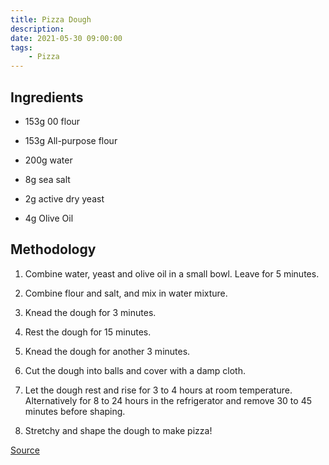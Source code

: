 ```yaml
---
title: Pizza Dough
description:
date: 2021-05-30 09:00:00
tags:
    - Pizza
---
```


## Ingredients

- 153g 00 flour

- 153g All-purpose flour

- 200g water

- 8g sea salt

- 2g active dry yeast

- 4g Olive Oil


## Methodology

1. Combine water, yeast and olive oil in a small bowl. Leave for 5 minutes.

2. Combine flour and salt, and mix in water mixture.

3. Knead the dough for 3 minutes.

4. Rest the dough for 15 minutes.

5. Knead the dough for another 3 minutes.

6. Cut the dough into balls and cover with a damp cloth.

7. Let the dough rest and rise for 3 to 4 hours at room temperature. Alternatively for 8 to 24 hours in the refrigerator and remove 30 to 45 minutes before shaping.

8. Stretchy and shape the dough to make pizza!

[Source](https://cooking.nytimes.com/recipes/1016230-robertas-pizza-dough)